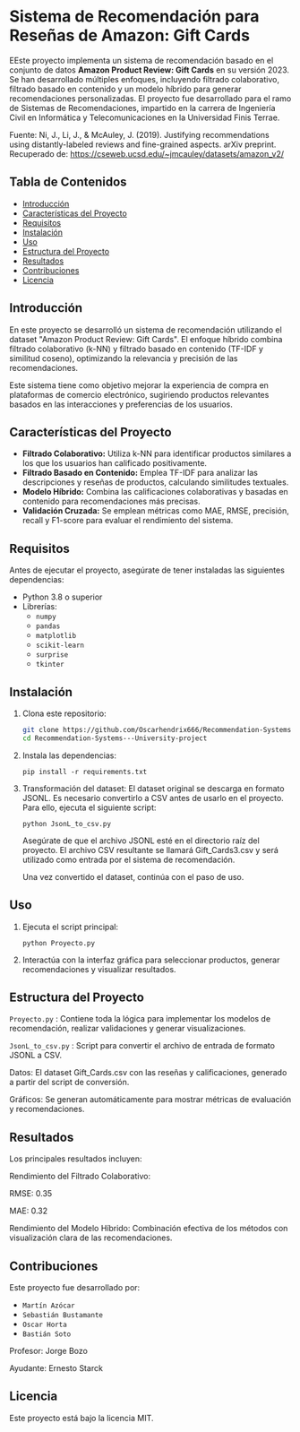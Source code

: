 # Sistema de Recomendación para Reseñas de Amazon: Gift Cards

EEste proyecto implementa un sistema de recomendación basado en el conjunto de datos **Amazon Product Review: Gift Cards** en su versión 2023. Se han desarrollado múltiples enfoques, incluyendo filtrado colaborativo, filtrado basado en contenido y un modelo híbrido para generar recomendaciones personalizadas. El proyecto fue desarrollado para el ramo de Sistemas de Recomendaciones, impartido en la carrera de Ingeniería Civil en Informática y Telecomunicaciones en la Universidad Finis Terrae.

Fuente: Ni, J., Li, J., & McAuley, J. (2019). Justifying recommendations using distantly-labeled reviews and fine-grained aspects. arXiv preprint. Recuperado de: https://cseweb.ucsd.edu/~jmcauley/datasets/amazon_v2/

## Tabla de Contenidos

- [Introducción](#introducción)
- [Características del Proyecto](#características-del-proyecto)
- [Requisitos](#requisitos)
- [Instalación](#instalación)
- [Uso](#uso)
- [Estructura del Proyecto](#estructura-del-proyecto)
- [Resultados](#resultados)
- [Contribuciones](#contribuciones)
- [Licencia](#licencia)

## Introducción

En este proyecto se desarrolló un sistema de recomendación utilizando el dataset "Amazon Product Review: Gift Cards". El enfoque híbrido combina filtrado colaborativo (k-NN) y filtrado basado en contenido (TF-IDF y similitud coseno), optimizando la relevancia y precisión de las recomendaciones.

Este sistema tiene como objetivo mejorar la experiencia de compra en plataformas de comercio electrónico, sugiriendo productos relevantes basados en las interacciones y preferencias de los usuarios.

## Características del Proyecto

- **Filtrado Colaborativo:** Utiliza k-NN para identificar productos similares a los que los usuarios han calificado positivamente.
- **Filtrado Basado en Contenido:** Emplea TF-IDF para analizar las descripciones y reseñas de productos, calculando similitudes textuales.
- **Modelo Híbrido:** Combina las calificaciones colaborativas y basadas en contenido para recomendaciones más precisas.
- **Validación Cruzada:** Se emplean métricas como MAE, RMSE, precisión, recall y F1-score para evaluar el rendimiento del sistema.

## Requisitos

Antes de ejecutar el proyecto, asegúrate de tener instaladas las siguientes dependencias:

- Python 3.8 o superior
- Librerías:
  - `numpy`
  - `pandas`
  - `matplotlib`
  - `scikit-learn`
  - `surprise`
  - `tkinter`

## Instalación

1. Clona este repositorio:
   ```bash
   git clone https://github.com/Oscarhendrix666/Recommendation-Systems---University-project.git
   cd Recommendation-Systems---University-project

2. Instala las dependencias:
   
   `pip install -r requirements.txt`

4. Transformación del dataset:
   El dataset original se descarga en formato JSONL. Es necesario convertirlo a CSV antes de usarlo en el proyecto. Para ello, ejecuta el siguiente script:

   `python JsonL_to_csv.py`

   Asegúrate de que el archivo JSONL esté en el directorio raíz del proyecto. El archivo CSV resultante se llamará Gift_Cards3.csv y será utilizado como entrada por el sistema de recomendación.

   Una vez convertido el dataset, continúa con el paso de uso.

## Uso
 1. Ejecuta el script principal:

    `python Proyecto.py`

 2. Interactúa con la interfaz gráfica para seleccionar productos, generar recomendaciones y visualizar resultados.

## Estructura del Proyecto

   `Proyecto.py` : Contiene toda la lógica para implementar los modelos de recomendación, realizar validaciones y generar visualizaciones.
   
   `JsonL_to_csv.py` : Script para convertir el archivo de entrada de formato JSONL a CSV.
   
   Datos: El dataset Gift_Cards.csv con las reseñas y calificaciones, generado a partir del script de conversión.
   
   Gráficos: Se generan automáticamente para mostrar métricas de evaluación y recomendaciones.

## Resultados

  Los principales resultados incluyen:
  
  Rendimiento del Filtrado Colaborativo:
  
  RMSE: 0.35
  
  MAE: 0.32
  
  Rendimiento del Modelo Híbrido: Combinación efectiva de los métodos con visualización clara de las recomendaciones.

## Contribuciones
Este proyecto fue desarrollado por:
- `Martín Azócar`
- `Sebastián Bustamante`
- `Oscar Horta`
- `Bastián Soto`
  
Profesor: Jorge Bozo

Ayudante: Ernesto Starck
  
## Licencia
  Este proyecto está bajo la licencia MIT.

